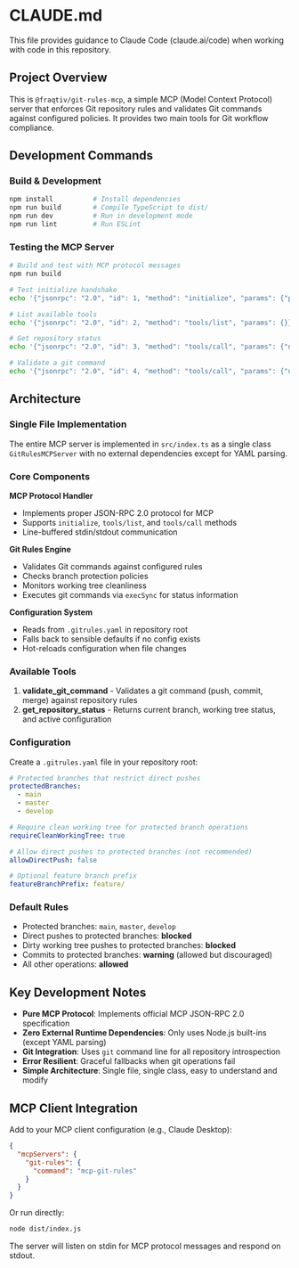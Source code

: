 # CLAUDE.md

This file provides guidance to Claude Code (claude.ai/code) when working with code in this repository.

## Project Overview

This is `@fraqtiv/git-rules-mcp`, a simple MCP (Model Context Protocol) server that enforces Git repository rules and validates Git commands against configured policies. It provides two main tools for Git workflow compliance.

## Development Commands

### Build & Development
```bash
npm install          # Install dependencies
npm run build        # Compile TypeScript to dist/
npm run dev          # Run in development mode
npm run lint         # Run ESLint
```

### Testing the MCP Server
```bash
# Build and test with MCP protocol messages
npm run build

# Test initialize handshake
echo '{"jsonrpc": "2.0", "id": 1, "method": "initialize", "params": {"protocolVersion": "2024-11-05", "capabilities": {}, "clientInfo": {"name": "test", "version": "1.0.0"}}}' | node dist/index.js

# List available tools  
echo '{"jsonrpc": "2.0", "id": 2, "method": "tools/list", "params": {}}' | node dist/index.js

# Get repository status
echo '{"jsonrpc": "2.0", "id": 3, "method": "tools/call", "params": {"name": "get_repository_status", "arguments": {}}}' | node dist/index.js

# Validate a git command
echo '{"jsonrpc": "2.0", "id": 4, "method": "tools/call", "params": {"name": "validate_git_command", "arguments": {"command": "push"}}}' | node dist/index.js
```

## Architecture

### Single File Implementation
The entire MCP server is implemented in `src/index.ts` as a single class `GitRulesMCPServer` with no external dependencies except for YAML parsing.

### Core Components

**MCP Protocol Handler**
- Implements proper JSON-RPC 2.0 protocol for MCP
- Supports `initialize`, `tools/list`, and `tools/call` methods
- Line-buffered stdin/stdout communication

**Git Rules Engine**  
- Validates Git commands against configured rules
- Checks branch protection policies
- Monitors working tree cleanliness
- Executes git commands via `execSync` for status information

**Configuration System**
- Reads from `.gitrules.yaml` in repository root
- Falls back to sensible defaults if no config exists
- Hot-reloads configuration when file changes

### Available Tools

1. **validate_git_command** - Validates a git command (push, commit, merge) against repository rules
2. **get_repository_status** - Returns current branch, working tree status, and active configuration

### Configuration

Create a `.gitrules.yaml` file in your repository root:

```yaml
# Protected branches that restrict direct pushes
protectedBranches:
  - main
  - master
  - develop

# Require clean working tree for protected branch operations  
requireCleanWorkingTree: true

# Allow direct pushes to protected branches (not recommended)
allowDirectPush: false

# Optional feature branch prefix
featureBranchPrefix: feature/
```

### Default Rules

- Protected branches: `main`, `master`, `develop`
- Direct pushes to protected branches: **blocked**
- Dirty working tree pushes to protected branches: **blocked**
- Commits to protected branches: **warning** (allowed but discouraged)
- All other operations: **allowed**

## Key Development Notes

- **Pure MCP Protocol**: Implements official MCP JSON-RPC 2.0 specification
- **Zero External Runtime Dependencies**: Only uses Node.js built-ins (except YAML parsing)
- **Git Integration**: Uses `git` command line for all repository introspection
- **Error Resilient**: Graceful fallbacks when git operations fail
- **Simple Architecture**: Single file, single class, easy to understand and modify

## MCP Client Integration

Add to your MCP client configuration (e.g., Claude Desktop):

```json
{
  "mcpServers": {
    "git-rules": {
      "command": "mcp-git-rules"
    }
  }
}
```

Or run directly:
```bash
node dist/index.js
```

The server will listen on stdin for MCP protocol messages and respond on stdout.